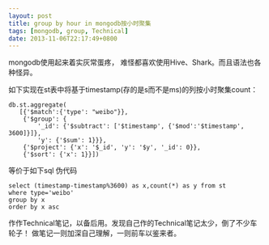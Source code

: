 ```yaml
---
layout: post
title: group by hour in mongodb按小时聚集
tags: [mongodb, group, Technical]
date: 2013-11-06T22:17:49+0800
---
```


mongodb使用起来着实灰常蛋疼， 难怪都喜欢使用Hive、Shark。而且语法也各种怪异。

如下实现在st表中将基于timestamp(存的是s而不是ms)的列按小时聚集count：

    db.st.aggregate(
       [{'$match':{'type': "weibo"}},
        {'$group': {
            '_id': {'$subtract': ['$timestamp', {'$mod':'$timestamp', 3600]}]},
            'y': {'$sum': 1}}},
        {'$project': {'x': '$_id', 'y': '$y', '_id': 0}},
        {'$sort': {'x': 1}}])

等价于如下sql 伪代码

    select (timestamp-timestamp%3600) as x,count(*) as y from st
    where type='weibo'
    group by x 
    order by x asc

作作Technical笔记，以备后用。发现自己作的Technical笔记太少，倒了不少车轮子！ 做笔记一则加深自己理解，一则前车以鉴来者。